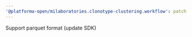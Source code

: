 ```yaml
---
'@platforma-open/milaboratories.clonotype-clustering.workflow': patch
---
```


Support parquet format (update SDK)
